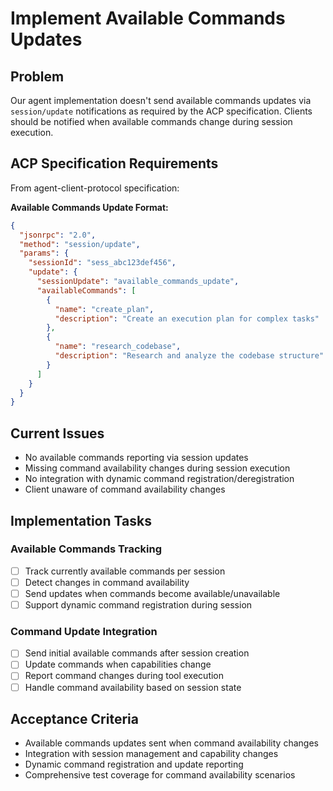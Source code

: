 # Implement Available Commands Updates

## Problem
Our agent implementation doesn't send available commands updates via `session/update` notifications as required by the ACP specification. Clients should be notified when available commands change during session execution.

## ACP Specification Requirements
From agent-client-protocol specification:

**Available Commands Update Format:**
```json
{
  "jsonrpc": "2.0",
  "method": "session/update",
  "params": {
    "sessionId": "sess_abc123def456",
    "update": {
      "sessionUpdate": "available_commands_update",
      "availableCommands": [
        {
          "name": "create_plan",
          "description": "Create an execution plan for complex tasks"
        },
        {
          "name": "research_codebase", 
          "description": "Research and analyze the codebase structure"
        }
      ]
    }
  }
}
```

## Current Issues
- No available commands reporting via session updates
- Missing command availability changes during session execution
- No integration with dynamic command registration/deregistration
- Client unaware of command availability changes

## Implementation Tasks

### Available Commands Tracking
- [ ] Track currently available commands per session
- [ ] Detect changes in command availability
- [ ] Send updates when commands become available/unavailable
- [ ] Support dynamic command registration during session

### Command Update Integration
- [ ] Send initial available commands after session creation
- [ ] Update commands when capabilities change
- [ ] Report command changes during tool execution
- [ ] Handle command availability based on session state

## Acceptance Criteria
- Available commands updates sent when command availability changes
- Integration with session management and capability changes
- Dynamic command registration and update reporting
- Comprehensive test coverage for command availability scenarios